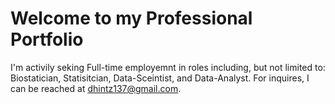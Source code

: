 # Welcome to my Professional Portfolio

I'm activily seking Full-time employemnt in roles including, but not limited to: Biostatician, Statisitcian, Data-Sceintist, and Data-Analyst. For inquires, I can be reached at [dhintz137@gmail.com](dhintz137@gmail.com).
